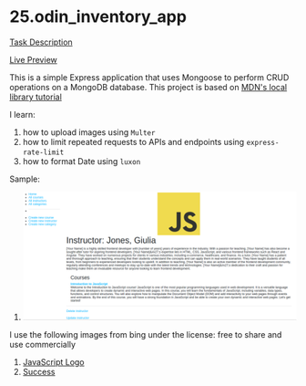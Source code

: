 # 25.odin_inventory_app

[Task Description](https://www.theodinproject.com/lessons/nodejs-inventory-application)

[Live Preview](https://25odininventoryapp-production.up.railway.app/catalog)

This is a simple Express application that uses Mongoose to perform CRUD operations on a MongoDB database. This project is based on [MDN's local library tutorial](https://developer.mozilla.org/en-US/docs/Learn/Server-side/Express_Nodejs/Tutorial_local_library_website)

I learn:

1. how to upload images using `Multer`
2. how to limit repeated requests to APIs and endpoints using `express-rate-limit`
3. how to format Date using `luxon`

Sample:

1. ![sample](./public/images/sample.png)

I use the following images from bing under the license: free to share and use commercially
1. [JavaScript Logo](https://upload.wikimedia.org/wikipedia/commons/6/6a/JavaScript-logo.png)
2. [Success](https://th.bing.com/th/id/OIP.sNfb9dVRzTWl9w1hAQdMxgHaE7?pid=ImgDet&rs=1)
